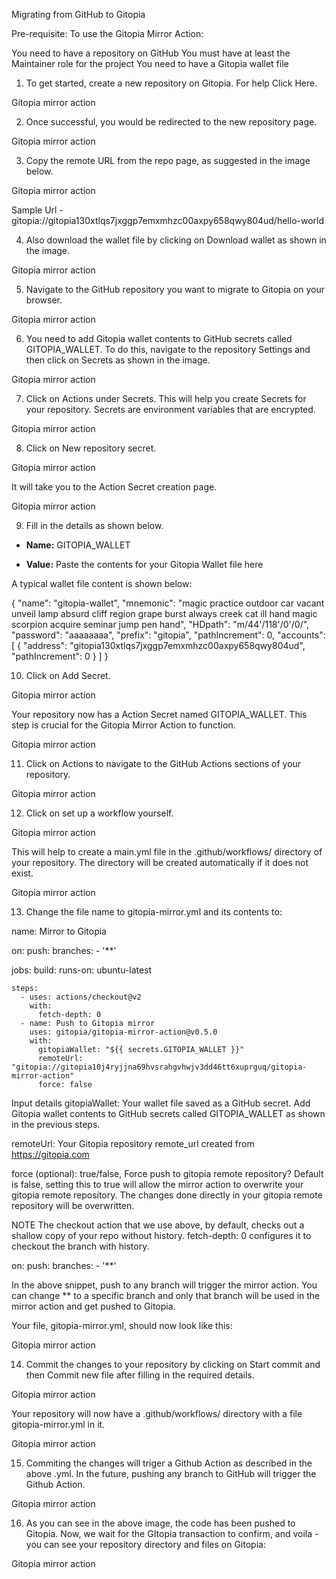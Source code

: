 Migrating from GitHub to Gitopia

Pre-requisite:
To use the Gitopia Mirror Action:

You need to have a repository on GitHub
You must have at least the Maintainer role for the project
You need to have a Gitopia wallet file

1. To get started, create a new repository on Gitopia. For help Click Here.

Gitopia mirror action



2. Once successful, you would be redirected to the new repository page.

Gitopia mirror action



3. Copy the remote URL from the repo page, as suggested in the image below.

Gitopia mirror action


Sample Url - gitopia://gitopia130xtlqs7jxggp7emxmhzc00axpy658qwy804ud/hello-world



4. Also download the wallet file by clicking on Download wallet as shown in the image.

Gitopia mirror action



5. Navigate to the GitHub repository you want to migrate to Gitopia on your browser.

Gitopia mirror action



6. You need to add Gitopia wallet contents to GitHub secrets called GITOPIA_WALLET. To do this, navigate to the repository Settings and then click on Secrets as shown in the image.

Gitopia mirror action



7. Click on Actions under Secrets. This will help you create Secrets for your repository. Secrets are environment variables that are encrypted.

Gitopia mirror action



8. Click on New repository secret.

Gitopia mirror action



It will take you to the Action Secret creation page.


Gitopia mirror action



9. Fill in the details as shown below.

- **Name:** GITOPIA_WALLET

- **Value:** Paste the contents for your Gitopia Wallet file here

A typical wallet file content is shown below:

{
  "name": "gitopia-wallet",
  "mnemonic": "magic practice outdoor car vacant unveil lamp absurd cliff region grape burst always creek cat ill hand magic scorpion acquire seminar jump pen hand",
  "HDpath": "m/44'/118'/0'/0/",
  "password": "aaaaaaaa",
  "prefix": "gitopia",
  "pathIncrement": 0,
  "accounts": [
    {
      "address": "gitopia130xtlqs7jxggp7emxmhzc00axpy658qwy804ud",
      "pathIncrement": 0
    }
  ]
}




10. Click on Add Secret.

Gitopia mirror action



Your repository now has a Action Secret named GITOPIA_WALLET. This step is crucial for the Gitopia Mirror Action to function.


Gitopia mirror action



11. Click on Actions to navigate to the GitHub Actions sections of your repository.

Gitopia mirror action



12. Click on set up a workflow yourself.

Gitopia mirror action



This will help to create a main.yml file in the .github/workflows/ directory of your repository. The directory will be created automatically if it does not exist.


Gitopia mirror action



13. Change the file name to gitopia-mirror.yml and its contents to:

name: Mirror to Gitopia

on:
  push:
    branches:
      - '**'

jobs:
  build:
    runs-on: ubuntu-latest

    steps:
      - uses: actions/checkout@v2
        with:
          fetch-depth: 0
      - name: Push to Gitopia mirror
        uses: gitopia/gitopia-mirror-action@v0.5.0
        with:
          gitopiaWallet: "${{ secrets.GITOPIA_WALLET }}"
          remoteUrl: "gitopia://gitopia10j4ryjjna69hvsrahgvhwjv3dd46tt6xuprguq/gitopia-mirror-action"
          force: false



Input details
gitopiaWallet: Your wallet file saved as a GitHub secret. Add Gitopia wallet contents to GitHub secrets called GITOPIA_WALLET as shown in the previous steps.

remoteUrl: Your Gitopia repository remote_url created from https://gitopia.com

force (optional): true/false, Force push to gitopia remote repository? Default is false, setting this to true will allow the mirror action to overwrite your gitopia remote repository. The changes done directly in your gitopia remote repository will be overwritten.

NOTE
The checkout action that we use above, by default, checks out a shallow copy of your repo without history. fetch-depth: 0 configures it to checkout the branch with history.

on:
  push:
    branches:
      - '**'


In the above snippet, push to any branch will trigger the mirror action. You can change ** to a specific branch and only that branch will be used in the mirror action and get pushed to Gitopia.



Your file, gitopia-mirror.yml, should now look like this:


Gitopia mirror action



14. Commit the changes to your repository by clicking on Start commit and then Commit new file after filling in the required details.

Gitopia mirror action



Your repository will now have a .github/workflows/ directory with a file gitopia-mirror.yml in it.


Gitopia mirror action



15. Commiting the changes will triger a Github Action as described in the above .yml. In the future, pushing any branch to GitHub will trigger the Github Action.

Gitopia mirror action



16. As you can see in the above image, the code has been pushed to Gitopia. Now, we wait for the GItopia transaction to confirm, and voila - you can see your repository directory and files on Gitopia:

Gitopia mirror action

